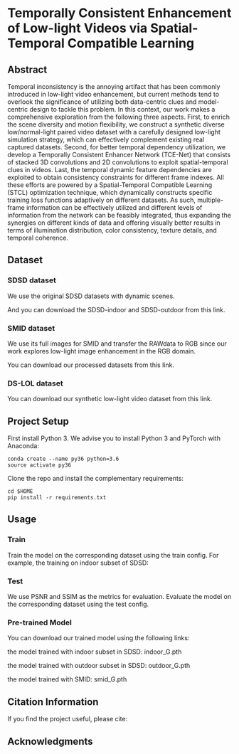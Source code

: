 # Temporally Consistent Enhancement of Low-light Videos via Spatial-Temporal Compatible Learning

## Abstract
Temporal inconsistency is the annoying artifact that has been commonly introduced in low-light video enhancement, but current methods tend to overlook the significance of utilizing both data-centric clues and model-centric design to tackle this problem. In this context, our work makes a comprehensive exploration from the following three aspects. First, to enrich the scene diversity and motion flexibility, we construct a synthetic diverse low/normal-light paired video dataset with a carefully designed low-light simulation strategy, which can effectively complement existing real captured datasets. Second, for better temporal dependency utilization, we develop a Temporally Consistent Enhancer Network (TCE-Net) that consists of stacked 3D convolutions and 2D convolutions to exploit spatial-temporal clues in videos. Last, the temporal dynamic feature dependencies are exploited to obtain consistency constraints for different frame indexes. All these efforts are powered by a Spatial-Temporal Compatible Learning (STCL) optimization technique, which dynamically constructs specific training loss functions adaptively on different datasets. As such, multiple-frame information can be effectively utilized and different levels of information from the network can be feasibly integrated, thus expanding the synergies on different kinds of data and offering visually better results in terms of illumination distribution, color consistency, texture details, and temporal coherence.

## Dataset

### SDSD dataset
We use the original SDSD datasets with dynamic scenes.

And you can download the SDSD-indoor and SDSD-outdoor from this link.

### SMID dataset
We use its full images for SMID and transfer the RAWdata to RGB since our work explores low-light image enhancement in the RGB domain.

You can download our processed datasets from this link.

### DS-LOL dataset
You can download our synthetic low-light video dataset from this link.

## Project Setup

First install Python 3. We advise you to install Python 3 and PyTorch with Anaconda:

```
conda create --name py36 python=3.6
source activate py36
```

Clone the repo and install the complementary requirements:
```
cd $HOME
pip install -r requirements.txt
```

## Usage
### Train
Train the model on the corresponding dataset using the train config. For example, the training on indoor subset of SDSD:

### Test
We use PSNR and SSIM as the metrics for evaluation. Evaluate the model on the corresponding dataset using the test config.

### Pre-trained Model
You can download our trained model using the following links:

the model trained with indoor subset in SDSD: indoor_G.pth

the model trained with outdoor subset in SDSD: outdoor_G.pth

the model trained with SMID: smid_G.pth


## Citation Information
If you find the project useful, please cite:

## Acknowledgments


